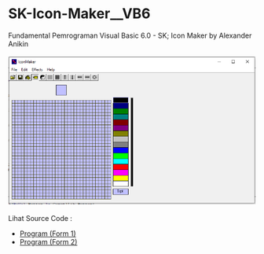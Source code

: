 # SK-Icon-Maker__VB6
Fundamental Pemrograman Visual Basic 6.0 - SK; Icon Maker by Alexander Anikin<br><br>
<img src="https://github.com/RizkyKhapidsyah/SK-Icon-Maker__VB6/blob/main/result/001.PNG"><br><br>
Lihat Source Code : <br>
- <a href="https://github.com/RizkyKhapidsyah/SK-Icon-Maker__VB6/blob/main/Form1.frm">Program (Form 1)</a><br>
- <a href="https://github.com/RizkyKhapidsyah/SK-Icon-Maker__VB6/blob/main/Form2.frm">Program (Form 2)</a>
